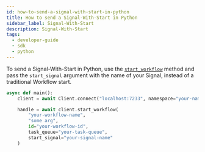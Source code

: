 ```yaml
---
id: how-to-send-a-signal-with-start-in-python
title: How to send a Signal-With-Start in Python
sidebar_label: Signal-With-Start
description: Signal-With-Start
tags:
  - developer-guide
  - sdk
  - python
---
```


To send a Signal-With-Start in Python, use the [`start_workflow`](https://python.temporal.io/temporalio.client.client#start_workflow) method and pass the `start_signal` argument with the name of your Signal, instead of a traditional Workflow start.

```python
async def main():
    client = await Client.connect("localhost:7233", namespace="your-namespace")

    handle = await client.start_workflow(
        "your-workflow-name",
        "some arg",
        id="your-workflow-id",
        task_queue="your-task-queue",
        start_signal="your-signal-name"
    )
```

